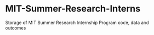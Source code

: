 # MIT-Summer-Research-Interns
Storage of MIT Summer Research Internship Program code, data and outcomes
